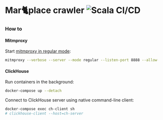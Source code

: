 # Mar🐈place crawler ![Scala CI/CD](https://github.com/IvanDyachenko/marketplace-crawler/workflows/Scala%20CI/CD/badge.svg)

### How to

#### Mitmproxy

Start [mitmproxy in regular mode](https://docs.mitmproxy.org/stable/concepts-modes/#regular-proxy):
```bash
mitmproxy --verbose --server --mode regular --listen-port 8888 --allow-hosts 'mobile.market.yandex.net:443' --no-http2
```

#### ClickHouse

Run containers in the background:
```bash
docker-compose up --detach
```

Connect to ClickHouse server using native command-line client:
```bash
docker-compose exec ch-client sh
# clickhouse-client --host=ch-server
```
